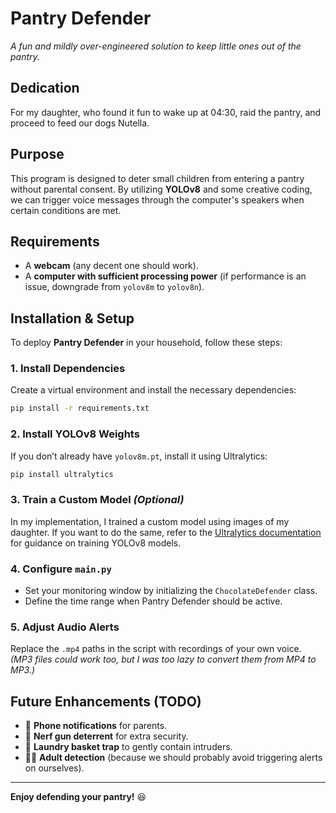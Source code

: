# Pantry Defender

*A fun and mildly over-engineered solution to keep little ones out of the pantry.*

## Dedication
For my daughter, who found it fun to wake up at 04:30, raid the pantry, and proceed to feed our dogs Nutella.

## Purpose
This program is designed to deter small children from entering a pantry without parental consent. By utilizing **YOLOv8** and some creative coding, we can trigger voice messages through the computer's speakers when certain conditions are met.

## Requirements
- A **webcam** (any decent one should work).
- A **computer with sufficient processing power** (if performance is an issue, downgrade from `yolov8m` to `yolov8n`).

## Installation & Setup
To deploy **Pantry Defender** in your household, follow these steps:

### 1. Install Dependencies
Create a virtual environment and install the necessary dependencies:
```sh
pip install -r requirements.txt
```

### 2. Install YOLOv8 Weights
If you don’t already have `yolov8m.pt`, install it using Ultralytics:
```sh
pip install ultralytics
```

### 3. Train a Custom Model *(Optional)*
In my implementation, I trained a custom model using images of my daughter. If you want to do the same, refer to the [Ultralytics documentation](https://docs.ultralytics.com) for guidance on training YOLOv8 models.

### 4. Configure `main.py`
- Set your monitoring window by initializing the `ChocolateDefender` class.
- Define the time range when Pantry Defender should be active.

### 5. Adjust Audio Alerts
Replace the `.mp4` paths in the script with recordings of your own voice. *(MP3 files could work too, but I was too lazy to convert them from MP4 to MP3.)*

## Future Enhancements (TODO)
- 📱 **Phone notifications** for parents.
- 🔫 **Nerf gun deterrent** for extra security.
- 🏀 **Laundry basket trap** to gently contain intruders.
- 👨‍🦰 **Adult detection** (because we should probably avoid triggering alerts on ourselves).

---
**Enjoy defending your pantry!** 😆
